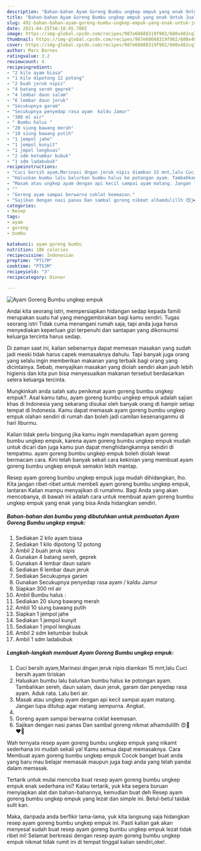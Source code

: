 ```yaml
---
description: "Bahan-bahan Ayam Goreng Bumbu ungkep empuk yang enak Untuk Jualan"
title: "Bahan-bahan Ayam Goreng Bumbu ungkep empuk yang enak Untuk Jualan"
slug: 492-bahan-bahan-ayam-goreng-bumbu-ungkep-empuk-yang-enak-untuk-jualan
date: 2021-04-25T16:18:45.780Z
image: https://img-global.cpcdn.com/recipes/987e68688319f902/680x482cq70/ayam-goreng-bumbu-ungkep-empuk-foto-resep-utama.jpg
thumbnail: https://img-global.cpcdn.com/recipes/987e68688319f902/680x482cq70/ayam-goreng-bumbu-ungkep-empuk-foto-resep-utama.jpg
cover: https://img-global.cpcdn.com/recipes/987e68688319f902/680x482cq70/ayam-goreng-bumbu-ungkep-empuk-foto-resep-utama.jpg
author: Marc Barnes
ratingvalue: 3.2
reviewcount: 4
recipeingredient:
- "2 kilo ayam biasa"
- "1 kilo dipotong 12 potong"
- "2 buah jeruk nipis"
- "4 batang sereh geprek"
- "4 lembar daun salam"
- "6 lembar daun jeruk"
- "Secukupnya garam"
- "Secukupnya penyedap rasa ayam  kaldu Jamur"
- "300 ml air"
- " Bumbu halus "
- "20 siung bawang merah"
- "10 siung bawang putih"
- "1 jempol jahe"
- "1 jempol kunyit"
- "1 jmpol lengkuas"
- "2 sdm ketumbar bubuk"
- "1 sdm ladabubuk"
recipeinstructions:
- "Cuci bersih ayam,Marinasi dngan jeruk nipis diamkan 15 mnt,lalu Cuci bersih ayam tiriskan"
- "Haluskan bumbu lalu balurkan bumbu halus ke potongan ayam. Tambahkan sereh, daun salam, daun jeruk, garam dan penyedap rasa ayam. Aduk rata. Lalu beri air."
- "Masak atau ungkep ayam dengan api kecil sampai ayam matang. Jangan lupa ditutup agar matang sempurna. Angkat."
- ""
- "Goreng ayam sampai berwarna coklat keemasan."
- "Sajikan dengan nasi panas Dan sambal goreng nikmat alhamdulillh 😍🥰❤️💋"
categories:
- Resep
tags:
- ayam
- goreng
- bumbu

katakunci: ayam goreng bumbu 
nutrition: 186 calories
recipecuisine: Indonesian
preptime: "PT17M"
cooktime: "PT53M"
recipeyield: "3"
recipecategory: Dinner

---
```



![Ayam Goreng Bumbu ungkep empuk](https://img-global.cpcdn.com/recipes/987e68688319f902/680x482cq70/ayam-goreng-bumbu-ungkep-empuk-foto-resep-utama.jpg)

Andai kita seorang istri, mempersiapkan hidangan sedap kepada famili merupakan suatu hal yang menggembirakan bagi kamu sendiri. Tugas seorang istri Tidak cuma menangani rumah saja, tapi anda juga harus menyediakan keperluan gizi terpenuhi dan santapan yang dikonsumsi keluarga tercinta harus sedap.

Di zaman  saat ini, kalian sebenarnya dapat memesan masakan yang sudah jadi meski tidak harus capek memasaknya dahulu. Tapi banyak juga orang yang selalu ingin memberikan makanan yang terbaik bagi orang yang dicintainya. Sebab, menyajikan masakan yang diolah sendiri akan jauh lebih higienis dan kita pun bisa menyesuaikan makanan tersebut berdasarkan selera keluarga tercinta. 



Mungkinkah anda salah satu penikmat ayam goreng bumbu ungkep empuk?. Asal kamu tahu, ayam goreng bumbu ungkep empuk adalah sajian khas di Indonesia yang sekarang disukai oleh banyak orang di hampir setiap tempat di Indonesia. Kamu dapat memasak ayam goreng bumbu ungkep empuk olahan sendiri di rumah dan boleh jadi camilan kesenanganmu di hari liburmu.

Kalian tidak perlu bingung jika kamu ingin mendapatkan ayam goreng bumbu ungkep empuk, karena ayam goreng bumbu ungkep empuk mudah untuk dicari dan juga kamu pun dapat menghidangkannya sendiri di tempatmu. ayam goreng bumbu ungkep empuk boleh diolah lewat bermacam cara. Kini telah banyak sekali cara kekinian yang membuat ayam goreng bumbu ungkep empuk semakin lebih mantap.

Resep ayam goreng bumbu ungkep empuk juga mudah dihidangkan, lho. Kita jangan ribet-ribet untuk membeli ayam goreng bumbu ungkep empuk, lantaran Kalian mampu menyajikan di rumahmu. Bagi Anda yang akan mencobanya, di bawah ini adalah cara untuk membuat ayam goreng bumbu ungkep empuk yang enak yang bisa Anda hidangkan sendiri.

<!--inarticleads1-->

##### Bahan-bahan dan bumbu yang dibutuhkan untuk pembuatan Ayam Goreng Bumbu ungkep empuk:

1. Sediakan 2 kilo ayam biasa
1. Sediakan 1 kilo dipotong 12 potong
1. Ambil 2 buah jeruk nipis
1. Gunakan 4 batang sereh, geprek
1. Gunakan 4 lembar daun salam
1. Sediakan 6 lembar daun jeruk
1. Sediakan Secukupnya garam
1. Gunakan Secukupnya penyedap rasa ayam / kaldu Jamur
1. Siapkan 300 ml air
1. Ambil  Bumbu halus :
1. Sediakan 20 siung bawang merah
1. Ambil 10 siung bawang putih
1. Siapkan 1 jempol jahe
1. Sediakan 1 jempol kunyit
1. Sediakan 1 jmpol lengkuas
1. Ambil 2 sdm ketumbar bubuk
1. Ambil 1 sdm ladabubuk




<!--inarticleads2-->

##### Langkah-langkah membuat Ayam Goreng Bumbu ungkep empuk:

1. Cuci bersih ayam,Marinasi dngan jeruk nipis diamkan 15 mnt,lalu Cuci bersih ayam tiriskan
1. Haluskan bumbu lalu balurkan bumbu halus ke potongan ayam. Tambahkan sereh, daun salam, daun jeruk, garam dan penyedap rasa ayam. Aduk rata. Lalu beri air.
1. Masak atau ungkep ayam dengan api kecil sampai ayam matang. Jangan lupa ditutup agar matang sempurna. Angkat.
1. 
1. Goreng ayam sampai berwarna coklat keemasan.
1. Sajikan dengan nasi panas Dan sambal goreng nikmat alhamdulillh 😍🥰❤️💋




Wah ternyata resep ayam goreng bumbu ungkep empuk yang nikamt sederhana ini mudah sekali ya! Kamu semua dapat memasaknya. Cara Membuat ayam goreng bumbu ungkep empuk Cocok banget buat anda yang baru mau belajar memasak maupun juga bagi anda yang telah pandai dalam memasak.

Tertarik untuk mulai mencoba buat resep ayam goreng bumbu ungkep empuk enak sederhana ini? Kalau tertarik, yuk kita segera buruan menyiapkan alat dan bahan-bahannya, kemudian buat deh Resep ayam goreng bumbu ungkep empuk yang lezat dan simple ini. Betul-betul taidak sulit kan. 

Maka, daripada anda berfikir lama-lama, yuk kita langsung saja hidangkan resep ayam goreng bumbu ungkep empuk ini. Pasti kalian gak akan menyesal sudah buat resep ayam goreng bumbu ungkep empuk lezat tidak ribet ini! Selamat berkreasi dengan resep ayam goreng bumbu ungkep empuk nikmat tidak rumit ini di tempat tinggal kalian sendiri,oke!.

